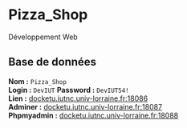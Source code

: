 # Pizza_Shop
Développement Web

## Base de données
**Nom :** `Pizza_Shop`  
**Login :** `DevIUT` **Password :** `DevIUT54!`  
**Lien :** [docketu.iutnc.univ-lorraine.fr:18086](docketu.iutnc.univ-lorraine.fr:18086)  
**Adminer :** [docketu.iutnc.univ-lorraine.fr:18087](docketu.iutnc.univ-lorraine.fr:18087)  
**Phpmyadmin :** [docketu.iutnc.univ-lorraine.fr:18088](docketu.iutnc.univ-lorraine.fr:18088)  
